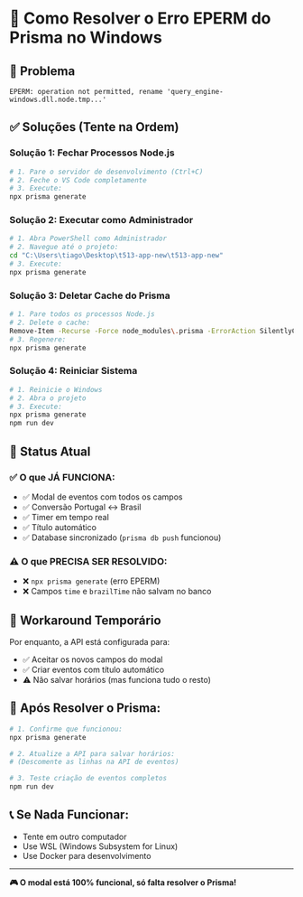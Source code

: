 # 🔧 Como Resolver o Erro EPERM do Prisma no Windows

## 🚨 **Problema**
```
EPERM: operation not permitted, rename 'query_engine-windows.dll.node.tmp...' 
```

## ✅ **Soluções (Tente na Ordem)**

### **Solução 1: Fechar Processos Node.js**
```bash
# 1. Pare o servidor de desenvolvimento (Ctrl+C)
# 2. Feche o VS Code completamente
# 3. Execute:
npx prisma generate
```

### **Solução 2: Executar como Administrador**
```bash
# 1. Abra PowerShell como Administrador
# 2. Navegue até o projeto:
cd "C:\Users\tiago\Desktop\t513-app-new\t513-app-new"
# 3. Execute:
npx prisma generate
```

### **Solução 3: Deletar Cache do Prisma**
```bash
# 1. Pare todos os processos Node.js
# 2. Delete o cache:
Remove-Item -Recurse -Force node_modules\.prisma -ErrorAction SilentlyContinue
# 3. Regenere:
npx prisma generate
```

### **Solução 4: Reiniciar Sistema**
```bash
# 1. Reinicie o Windows
# 2. Abra o projeto
# 3. Execute:
npx prisma generate
npm run dev
```

## 🎯 **Status Atual**

### ✅ **O que JÁ FUNCIONA:**
- ✅ Modal de eventos com todos os campos
- ✅ Conversão Portugal ↔ Brasil
- ✅ Timer em tempo real
- ✅ Título automático
- ✅ Database sincronizado (`prisma db push` funcionou)

### ⚠️ **O que PRECISA SER RESOLVIDO:**
- ❌ `npx prisma generate` (erro EPERM)
- ❌ Campos `time` e `brazilTime` não salvam no banco

## 🔄 **Workaround Temporário**
Por enquanto, a API está configurada para:
- ✅ Aceitar os novos campos do modal
- ✅ Criar eventos com título automático
- ⚠️ Não salvar horários (mas funciona tudo o resto)

## 🚀 **Após Resolver o Prisma:**
```bash
# 1. Confirme que funcionou:
npx prisma generate

# 2. Atualize a API para salvar horários:
# (Descomente as linhas na API de eventos)

# 3. Teste criação de eventos completos
npm run dev
```

## 📞 **Se Nada Funcionar:**
- Tente em outro computador
- Use WSL (Windows Subsystem for Linux)
- Use Docker para desenvolvimento

---

**🎮 O modal está 100% funcional, só falta resolver o Prisma!**